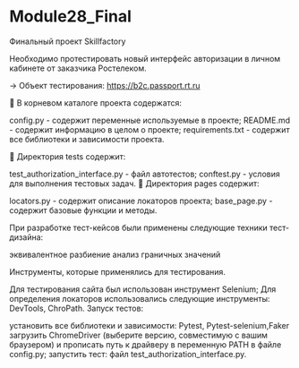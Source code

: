 # Module28_Final
Финальный проект Skillfactory


Необходимо протестировать новый интерфейс авторизации в личном кабинете от заказчика Ростелеком.

→ Объект тестирования: https://b2c.passport.rt.ru


📑 В корневом каталоге проекта содержатся:

config.py - содержит переменные используемые в проекте;
README.md - содержит информацию в целом о проекте;
requirements.txt - содержит все библиотеки и зависимости проекта.
 
📑 Директория tests содержит:

test_authorization_interface.py - файл автотестов;
conftest.py - условия для выполнения тестовых задач.
📑 Директория pages содержит:

locators.py - содержит описание локаторов проекта;
base_page.py - содержит базовые функции и методы.
 

При разработке тест-кейсов были применены следующие техники тест-дизайна:

эквивалентное разбиение
анализ граничных значений
 
Инструменты, которые применялись для тестирования.

Для тестирования сайта был использован инструмент Selenium;
Для определения локаторов использовались следующие инструменты: DevTools, ChroPath.
Запуск тестов:

установить все библиотеки и зависимости:  Pytest, Pytest-selenium,Faker
загрузить ChromeDriver (выберите версию, совместимую с вашим браузером) и прописать путь к драйверу в переменную PATH в файле config.py;
запустить тест: файл test_authorization_interface.py.
